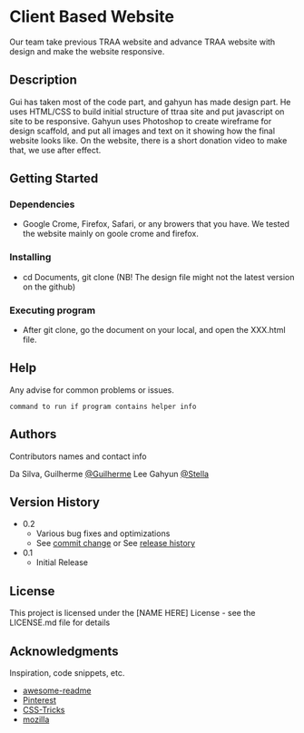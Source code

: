 # Client Based Website

Our team take previous TRAA website and advance TRAA website with design and make the website responsive.

## Description

Gui has taken most of the code part, and gahyun has made design part. He uses HTML/CSS to build initial structure of ttraa site and put javascript on site to be responsive. Gahyun uses Photoshop to create wireframe for design scaffold, and put all images and text on it showing how the final website looks like. On the website, there is a short donation video to make that, we use after effect.  

## Getting Started

### Dependencies

* Google Crome, Firefox, Safari, or any browers that you have. We tested the website mainly on goole crome and firefox.

### Installing

* cd Documents, git clone (NB! The design file might not the latest version on the github)


### Executing program

* After git clone, go the document on your local, and open the XXX.html file.

## Help

Any advise for common problems or issues.
```
command to run if program contains helper info
```

## Authors

Contributors names and contact info

Da Silva, Guilherme
[@Guilherme](g_dasilva92543@fanshaweonline.ca)
Lee Gahyun
[@Stella](g_lee89360@fanshaweonline.ca)

## Version History

* 0.2
    * Various bug fixes and optimizations
    * See [commit change]() or See [release history]()
* 0.1
    * Initial Release

## License

This project is licensed under the [NAME HERE] License - see the LICENSE.md file for details

## Acknowledgments

Inspiration, code snippets, etc.
* [awesome-readme](https://github.com/matiassingers/awesome-readme)
* [Pinterest](https://www.pinterest.ca)
* [CSS-Tricks](https://css-tricks.com/)
* [mozilla](https://www.mozilla.org/en-US/)
